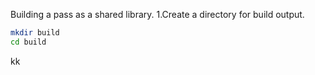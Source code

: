 Building a pass as a shared library.
1.Create a directory for build output.
```bash
mkdir build
cd build
```

kk